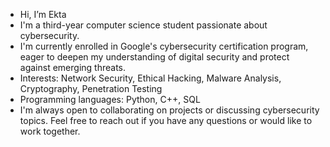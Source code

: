 -  Hi, I’m Ekta
-  I'm a third-year computer science student passionate about cybersecurity.
-  I'm currently enrolled in Google's cybersecurity certification program, eager to deepen my understanding of digital security and protect against emerging threats.
-  Interests: Network Security, Ethical Hacking, Malware Analysis, Cryptography, Penetration Testing
-  Programming languages: Python, C++, SQL
-  I'm always open to collaborating on projects or discussing cybersecurity topics. Feel free to reach out if you have any questions or would like to work together.

<!---
Akki-2611/Akki-2611 is a ✨ special ✨ repository because its `README.md` (this file) appears on your GitHub profile.
You can click the Preview link to take a look at your changes.
--->
